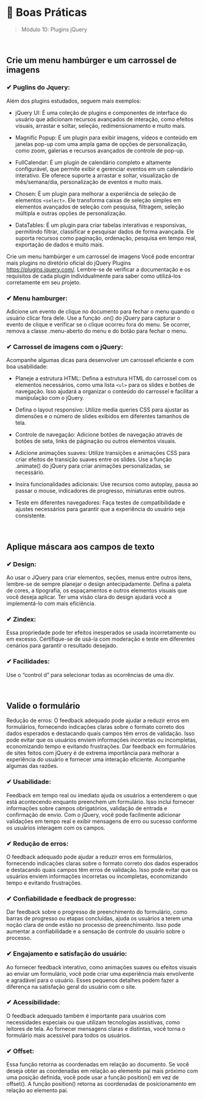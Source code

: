 # 📌 Boas Práticas
> Módulo 10: Plugins jQuery

<br>

## Crie um menu hambúrger e um carrossel de imagens
### ✔ Puglins do Jquery: 
Além dos plugins estudados, seguem mais exemplos: 
- jQuery UI: É uma coleção de plugins e componentes de interface do usuário que adicionam recursos avançados de interação, como efeitos visuais, arrastar e soltar, seleção, redimensionamento e muito mais. 

- Magnific Popup: É um plugin para exibir imagens, vídeos e conteúdo em janelas pop-up com uma ampla gama de opções de personalização, como zoom, galerias e recursos avançados de controle de pop-up. 

- FullCalendar: É um plugin de calendário completo e altamente configurável, que permite exibir e gerenciar eventos em um calendário interativo. Ele oferece suporte a arrastar e soltar, visualização de mês/semana/dia, personalização de eventos e muito mais.

- Chosen: É um plugin para melhorar a experiência de seleção de elementos ``<select>``. Ele transforma caixas de seleção simples em elementos avançados de seleção com pesquisa, filtragem, seleção múltipla e outras opções de personalização. 

- DataTables: É um plugin para criar tabelas interativas e responsivas, permitindo filtrar, classificar e pesquisar dados de forma avançada. Ele suporta recursos como paginação, ordenação, pesquisa em tempo real, exportação de dados e muito mais. 

Crie um menu hambúrger e um carrossel de imagens Você pode encontrar mais plugins no diretório oficial do jQuery Plugins https://plugins.jquery.com/. Lembre-se de verificar a documentação e os requisitos de cada plugin individualmente para saber como utilizá-los corretamente em seu projeto.

### ✔ Menu hamburger: 
Adicione um evento de clique no documento para fechar o menu quando o usuário clicar fora dele. Use a função .on() do jQuery para capturar o evento de clique e verificar se o clique ocorreu fora do menu. Se ocorrer, remova a classe .menu-aberto do menu e do botão para fechar o menu.

### ✔ Carrossel de imagens com o jQuery: 
Acompanhe algumas dicas para desenvolver um carrossel eficiente e com boa usabilidade: 
- Planeje a estrutura HTML: Defina a estrutura HTML do carrossel com os elementos necessários, como uma lista ``<ul>`` para os slides e botões de navegação. Isso ajudará a organizar o conteúdo do carrossel e facilitar a manipulação com o jQuery. 

- Defina o layout responsivo: Utilize media queries CSS para ajustar as dimensões e o número de slides exibidos em diferentes tamanhos de tela.

- Controle de navegação: Adicione botões de navegação através de botões de seta, links de páginação ou outros elementos visuais. 

- Adicione animações suaves: Utilize transições e animações CSS para criar efeitos de transição suaves entre os slides. Use a função .animate() do jQuery para criar animações personalizadas, se necessário. 

- Insira funcionalidades adicionais: Use recursos como autoplay, pausa ao passar o mouse, indicadores de progresso, miniaturas entre outros. 

- Teste em diferentes navegadores: Faça testes de compatibilidade e ajustes necessários para garantir que a experiência do usuário seja consistente.

<br>

## Aplique máscara aos campos de texto
### ✔ Design: 
Ao usar o JQuery para criar elementos, seções, menus entre outros itens, lembre-se de sempre planejar o design antecipadamente. Defina a paleta de cores, a tipografia, os espaçamentos e outros elementos visuais que você deseja aplicar. Ter uma visão clara do design ajudará você a implementá-lo com mais eficiência.

### ✔ Zindex: 
Essa propriedade pode ter efeitos inesperados se usada incorretamente ou em excesso. Certifique-se de usá-la com moderação e teste em diferentes cenários para garantir o resultado desejado.

### ✔ Facilidades: 
Use o “control d” para selecionar todas as ocorrências de uma div.

<br>

## Valide o formulário 
Redução de erros: O feedback adequado pode ajudar a reduzir erros em formulários, fornecendo indicações claras sobre o formato correto dos dados esperados e destacando quais campos têm erros de validação. Isso pode evitar que os usuários enviem informações incorretas ou incompletas, economizando tempo e evitando frustrações. Dar feedback em formulários de sites feitos com jQuery é de extrema importância para melhorar a experiência do usuário e fornecer uma interação eficiente. Acompanhe algumas das razões.

### ✔ Usabilidade: 
Feedback em tempo real ou imediato ajuda os usuários a entenderem o que está acontecendo enquanto preenchem um formulário. Isso inclui fornecer informações sobre campos obrigatórios, validação de entrada e confirmação de envio. Com o jQuery, você pode facilmente adicionar validações em tempo real e exibir mensagens de erro ou sucesso conforme os usuários interagem com os campos. 

### ✔ Redução de erros: 
O feedback adequado pode ajudar a reduzir erros em formulários, fornecendo indicações claras sobre o formato correto dos dados esperados e destacando quais campos têm erros de validação. Isso pode evitar que os usuários enviem informações incorretas ou incompletas, economizando tempo e evitando frustrações.

### ✔ Confiabilidade e feedback de progresso: 
Dar feedback sobre o progresso de preenchimento do formulário, como barras de progresso ou etapas concluídas, ajuda os usuários a terem uma noção clara de onde estão no processo de preenchimento. Isso pode aumentar a confiabilidade e a sensação de controle do usuário sobre o processo.


### ✔ Engajamento e satisfação do usuário: 
Ao fornecer feedback interativo, como animações suaves ou efeitos visuais ao enviar um formulário, você pode criar uma experiência mais envolvente e agradável para o usuário. Esses pequenos detalhes podem fazer a diferença na satisfação geral do usuário com o site.


### ✔ Acessibilidade: 
O feedback adequado também é importante para usuários com necessidades especiais ou que utilizam tecnologias assistivas, como leitores de tela. Ao fornecer mensagens claras e distintas, você torna o formulário mais acessível para todos os usuários.

### ✔ Offset: 
Essa função retorna as coordenadas em relação ao documento. Se você deseja obter as coordenadas em relação ao elemento pai mais próximo com uma posição definida, você pode usar a função position() em vez de offset(). A função position() retorna as coordenadas de posicionamento em relação ao elemento pai.